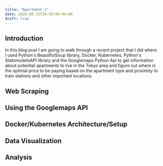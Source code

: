 ```yaml
---
title: "Apartment_1"
date: 2020-08-31T20:50:09-04:00
draft: true
---
```


## Introduction
In this blog post I am going to walk through a recent project that I did where I used Python's BeautifulSoup library, Docker, Kubernetes, Python's StatsmodelsAPI library and the Googlemaps Python Api to get information about potential apartments to live in the Tokyo area and figure out where is the optimal price to be paying based on the apartment type and proximity to train stations and other important locations. 


## Web Scraping 

## Using the Googlemaps API


## Docker/Kubernetes Architecture/Setup


## Data Visualization



## Analysis  